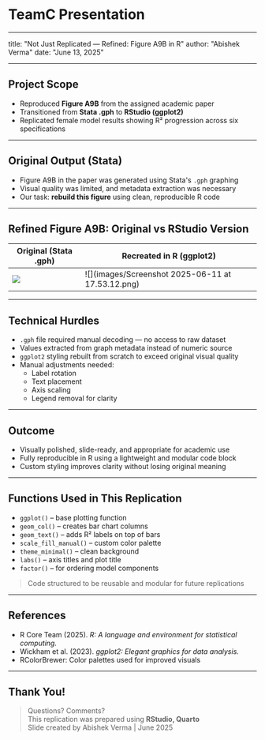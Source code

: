 # TeamC Presentation
---
title: "Not Just Replicated — Refined: Figure A9B in R"
author: "Abishek Verma"
date: "June 13, 2025"

---

## Project Scope

-   Reproduced **Figure A9B** from the assigned academic paper
-   Transitioned from **Stata .gph** to **RStudio (ggplot2)**
-   Replicated female model results showing R² progression across six specifications

------------------------------------------------------------------------

## Original Output (Stata)

-   Figure A9B in the paper was generated using Stata's `.gph` graphing
-   Visual quality was limited, and metadata extraction was necessary
-   Our task: **rebuild this figure** using clean, reproducible R code

------------------------------------------------------------------------

## Refined Figure A9B: Original vs RStudio Version

| Original (Stata .gph)   | Recreated in R (ggplot2)                          |
|-------------------------------------|-----------------------------------|
| ![](images/Fig_A9B.png) | ![](images/Screenshot 2025-06-11 at 17.53.12.png) |

------------------------------------------------------------------------

## Technical Hurdles

- `.gph` file required manual decoding — no access to raw dataset
- Values extracted from graph metadata instead of numeric source
- `ggplot2` styling rebuilt from scratch to exceed original visual quality
- Manual adjustments needed:
  - Label rotation
  - Text placement
  - Axis scaling
  - Legend removal for clarity

---

## Outcome

- Visually polished, slide-ready, and appropriate for academic use
- Fully reproducible in R using a lightweight and modular code block
- Custom styling improves clarity without losing original meaning

---

## Functions Used in This Replication

- `ggplot()` – base plotting function  
- `geom_col()` – creates bar chart columns  
- `geom_text()` – adds R² labels on top of bars  
- `scale_fill_manual()` – custom color palette  
- `theme_minimal()` – clean background  
- `labs()` – axis titles and plot title  
- `factor()` – for ordering model components

> Code structured to be reusable and modular for future replications

---

## References

- R Core Team (2025). *R: A language and environment for statistical computing.*
- Wickham et al. (2023). *ggplot2: Elegant graphics for data analysis.*
- RColorBrewer: Color palettes used for improved visuals
  

---

## Thank You!

> Questions? Comments?  
> This replication was prepared using **RStudio, Quarto**   
> Slide created by Abishek Verma | June 2025
